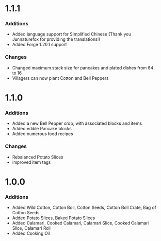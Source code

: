 # 1.1.1

### Additions
- Added language support for Simplified Chinese (Thank you Junnaturefox for providing the translations!)
- Added Forge 1.20.1 support

### Changes
- Changed maximum stack size for pancakes and plated dishes from 64 to 16
- Villagers can now plant Cotton and Bell Peppers


# 1.1.0

### Additions
- Added a new Bell Pepper crop, with associated blocks and items
- Added edible Pancake blocks
- Added numerous food recipes

### Changes
- Rebalanced Potato Slices
- Improved item tags


# 1.0.0

### Additions
- Added Wild Cotton, Cotton Boll, Cotton Seeds, Cotton Boll Crate, Bag of Cotton Seeds
- Added Potato Slices, Baked Potato Slices
- Added Calamari, Cooked Calamari, Calamari Slice, Cooked Calamari Slice, Calamari Roll
- Added Cooking Oil